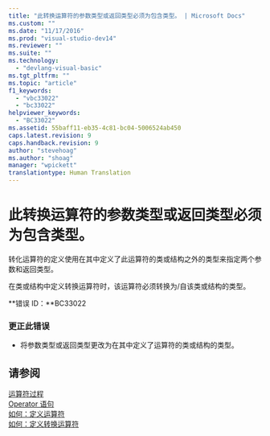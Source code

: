 ```yaml
---
title: "此转换运算符的参数类型或返回类型必须为包含类型。 | Microsoft Docs"
ms.custom: ""
ms.date: "11/17/2016"
ms.prod: "visual-studio-dev14"
ms.reviewer: ""
ms.suite: ""
ms.technology: 
  - "devlang-visual-basic"
ms.tgt_pltfrm: ""
ms.topic: "article"
f1_keywords: 
  - "vbc33022"
  - "bc33022"
helpviewer_keywords: 
  - "BC33022"
ms.assetid: 55baff11-eb35-4c81-bc04-5006524ab450
caps.latest.revision: 9
caps.handback.revision: 9
author: "stevehoag"
ms.author: "shoag"
manager: "wpickett"
translationtype: Human Translation
---
```

# 此转换运算符的参数类型或返回类型必须为包含类型。
转化运算符的定义使用在其中定义了此运算符的类或结构之外的类型来指定两个参数和返回类型。  
  
 在类或结构中定义转换运算符时，该运算符必须转换为\/自该类或结构的类型。  
  
 **错误 ID：**BC33022  
  
### 更正此错误  
  
-   将参数类型或返回类型更改为在其中定义了运算符的类或结构的类型。  
  
## 请参阅  
 [运算符过程](../../visual-basic/programming-guide/language-features/procedures/operator-procedures.md)   
 [Operator 语句](../../visual-basic/language-reference/statements/operator-statement.md)   
 [如何：定义运算符](../../visual-basic/programming-guide/language-features/procedures/how-to-define-an-operator.md)   
 [如何：定义转换运算符](../../visual-basic/programming-guide/language-features/procedures/how-to-define-a-conversion-operator.md)